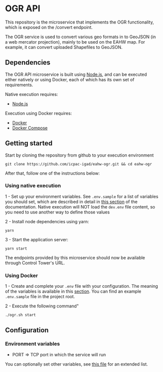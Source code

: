 # OGR API

This repository is the microservice that implements the OGR
functionality, which is exposed on the /convert endpoint.

The OGR service is used to convert various geo formats in to GeoJSON (in
a web mercator projection), mainly to be used on the EAHW map. For
example, it can convert uploaded Shapefiles to GeoJSON.

## Dependencies

The OGR API microservice is built using [Node.js](https://nodejs.org/en/), and can be executed either natively or using Docker, each of which has its own set of requirements.

Native execution requires:
- [Node.js](https://nodejs.org/en/)

Execution using Docker requires:
- [Docker](https://www.docker.com/)
- [Docker Compose](https://docs.docker.com/compose/)

## Getting started

Start by cloning the repository from github to your execution environment

```
git clone https://github.com/icpac-igad/eahw-ogr.git && cd eahw-ogr
```

After that, follow one of the instructions below:

### Using native execution

1 - Set up your environment variables. See `.env.sample` for a list of variables you should set, which are described in detail in [this section](#environment-variables) of the documentation. Native execution will NOT load the `dev.env` file content, so you need to use another way to define those values

2 - Install node dependencies using yarn:
```
yarn
```

3 - Start the application server:
```
yarn start
```

The endpoints provided by this microservice should now be available through Control Tower's URL.

### Using Docker

1 - Create and complete your `.env` file with your configuration. The meaning of the variables is available in this [section](#configuration-environment-variables). You can find an example `.env.sample` file in the project root.

2 - Execute the following command"

```
./ogr.sh start
```
## Configuration

### Environment variables

- PORT => TCP port in which the service will run

You can optionally set other variables, see [this file](config/custom-environment-variables.json) for an extended list.
